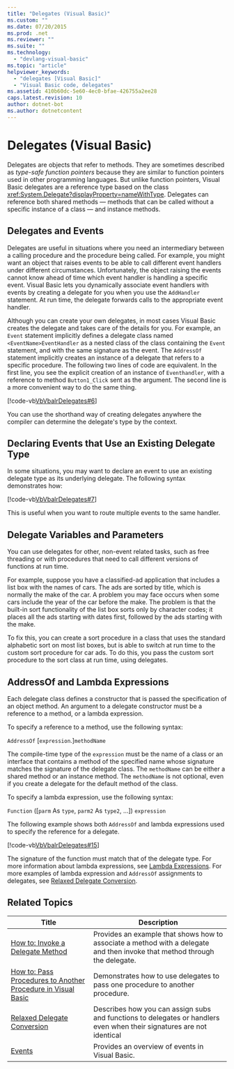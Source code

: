 ```yaml
---
title: "Delegates (Visual Basic)"
ms.custom: ""
ms.date: 07/20/2015
ms.prod: .net
ms.reviewer: ""
ms.suite: ""
ms.technology: 
  - "devlang-visual-basic"
ms.topic: "article"
helpviewer_keywords: 
  - "delegates [Visual Basic]"
  - "Visual Basic code, delegates"
ms.assetid: 410b60dc-5e60-4ec0-bfae-426755a2ee28
caps.latest.revision: 10
author: dotnet-bot
ms.author: dotnetcontent
---
```

# Delegates (Visual Basic)
Delegates are objects that refer to methods. They are sometimes described as *type-safe function pointers* because they are similar to function pointers used in other programming languages. But unlike function pointers, Visual Basic delegates are a reference type based on the class <xref:System.Delegate?displayProperty=nameWithType>. Delegates can reference both shared methods — methods that can be called without a specific instance of a class — and instance methods.  
  
## Delegates and Events  
 Delegates are useful in situations where you need an intermediary between a calling procedure and the procedure being called. For example, you might want an object that raises events to be able to call different event handlers under different circumstances. Unfortunately, the object raising the events cannot know ahead of time which event handler is handling a specific event. Visual Basic lets you dynamically associate event handlers with events by creating a delegate for you when you use the `AddHandler` statement. At run time, the delegate forwards calls to the appropriate event handler.  
  
 Although you can create your own delegates, in most cases Visual Basic creates the delegate and takes care of the details for you. For example, an `Event` statement implicitly defines a delegate class named `<EventName>EventHandler` as a nested class of the class containing the `Event` statement, and with the same signature as the event. The `AddressOf` statement implicitly creates an instance of a delegate that refers to a specific procedure. The following two lines of code are equivalent. In the first line, you see the explicit creation of an instance of `Eventhandler`, with a reference to method `Button1_Click` sent as the argument. The second line is a more convenient way to do the same thing.  
  
 [!code-vb[VbVbalrDelegates#6](../../../../visual-basic/language-reference/operators/codesnippet/VisualBasic/delegates_1.vb)]  
  
 You can use the shorthand way of creating delegates anywhere the compiler can determine the delegate's type by the context.  
  
## Declaring Events that Use an Existing Delegate Type  
 In some situations, you may want to declare an event to use an existing delegate type as its underlying delegate. The following syntax demonstrates how:  
  
 [!code-vb[VbVbalrDelegates#7](../../../../visual-basic/language-reference/operators/codesnippet/VisualBasic/delegates_2.vb)]  
  
 This is useful when you want to route multiple events to the same handler.  
  
## Delegate Variables and Parameters  
 You can use delegates for other, non-event related tasks, such as free threading or with procedures that need to call different versions of functions at run time.  
  
 For example, suppose you have a classified-ad application that includes a list box with the names of cars. The ads are sorted by title, which is normally the make of the car. A problem you may face occurs when some cars include the year of the car before the make. The problem is that the built-in sort functionality of the list box sorts only by character codes; it places all the ads starting with dates first, followed by the ads starting with the make.  
  
 To fix this, you can create a sort procedure in a class that uses the standard alphabetic sort on most list boxes, but is able to switch at run time to the custom sort procedure for car ads. To do this, you pass the custom sort procedure to the sort class at run time, using delegates.  
  
## AddressOf and Lambda Expressions  
 Each delegate class defines a constructor that is passed the specification of an object method. An argument to a delegate constructor must be a reference to a method, or a lambda expression.  
  
 To specify a reference to a method, use the following syntax:  
  
 `AddressOf` [`expression`.]`methodName`  
  
 The compile-time type of the `expression` must be the name of a class or an interface that contains a method of the specified name whose signature matches the signature of the delegate class. The `methodName` can be either a shared method or an instance method. The `methodName` is not optional, even if you create a delegate for the default method of the class.  
  
 To specify a lambda expression, use the following syntax:  
  
 `Function` ([`parm` As `type`, `parm2` As `type2`, ...]) `expression`  
  
 The following example shows both `AddressOf` and lambda expressions used to specify the reference for a delegate.  
  
 [!code-vb[VbVbalrDelegates#15](../../../../visual-basic/language-reference/operators/codesnippet/VisualBasic/delegates_3.vb)]  
  
 The signature of the function must match that of the delegate type. For more information about lambda expressions, see [Lambda Expressions](../../../../visual-basic/programming-guide/language-features/procedures/lambda-expressions.md). For more examples of lambda expression and `AddressOf` assignments to delegates, see [Relaxed Delegate Conversion](../../../../visual-basic/programming-guide/language-features/delegates/relaxed-delegate-conversion.md).  
  
## Related Topics  
  
|Title|Description|  
|-----------|-----------------|  
|[How to: Invoke a Delegate Method](../../../../visual-basic/programming-guide/language-features/delegates/how-to-invoke-a-delegate-method.md)|Provides an example that shows how to associate a method with a delegate and then invoke that method through the delegate.|  
|[How to: Pass Procedures to Another Procedure in Visual Basic](../../../../visual-basic/programming-guide/language-features/delegates/how-to-pass-procedures-to-another-procedure.md)|Demonstrates how to use delegates to pass one procedure to another procedure.|  
|[Relaxed Delegate Conversion](../../../../visual-basic/programming-guide/language-features/delegates/relaxed-delegate-conversion.md)|Describes how you can assign subs and functions to delegates or handlers even when their signatures are not identical|  
|[Events](../../../../visual-basic/programming-guide/language-features/events/index.md)|Provides an overview of events in Visual Basic.|
